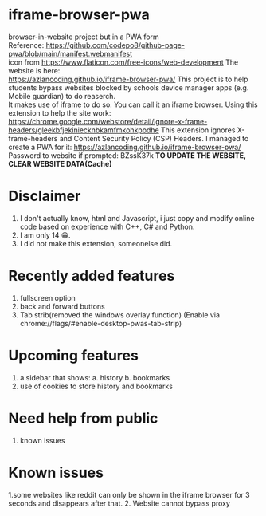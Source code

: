 # iframe-browser-pwa
browser-in-website project but in a PWA form  
Reference: https://github.com/codepo8/github-page-pwa/blob/main/manifest.webmanifest  
icon from https://www.flaticon.com/free-icons/web-development 
The website is here:  
https://azlancoding.github.io/iframe-browser-pwa/ 
This project is to help students bypass websites blocked by schools device manager apps (e.g. Mobile guardian) to do reaserch.  
It makes use of iframe to do so. You can call it an iframe browser. 
Using this extension to help the site work: https://chrome.google.com/webstore/detail/ignore-x-frame-headers/gleekbfjekiniecknbkamfmkohkpodhe 
This extension ignores X-frame-headers and Content Security Policy (CSP) Headers. 
I managed to create a PWA for it: https://azlancoding.github.io/iframe-browser-pwa/ 
Password to website if prompted: BZssK37k 
**TO UPDATE THE WEBSITE, CLEAR WEBSITE DATA(Cache)**
# Disclaimer
1. I don't actually know, html and Javascript, i just copy and modify online code based on experience with C++, C# and Python.  
2. I am only 14 😁. 
3. I did not make this extension, someonelse did. 
# Recently added features 
1. fullscreen option
2. back and forward buttons
3. Tab strib(removed the windows overlay function) (Enable via chrome://flags/#enable-desktop-pwas-tab-strip)
# Upcoming features
1. a sidebar that shows:
  a. history
  b. bookmarks
2. use of cookies to store history and bookmarks
# Need help from public
1. known issues
# Known issues
1.some websites like reddit can only be shown in the iframe browser for 3 seconds and disappears after that.
2. Website cannot bypass proxy
